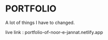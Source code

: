 # PORTFOLIO
A lot of things I have to changed.

live link : portfolio-of-noor-e-jannat.netlify.app

